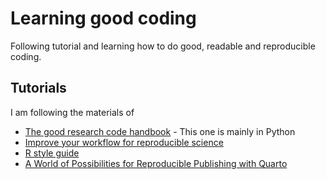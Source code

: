 # Learning good coding
Following tutorial and learning how to do good, readable and reproducible coding.

## Tutorials
I am following the materials of
- [The good research code handbook](https://goodresearch.dev/tidy) - This one is mainly in Python
- [Improve your workflow for reproducible science](https://mine-cr.com/talk/2021-improve-workflow-repro-science-oss/)
- [R style guide](http://adv-r.had.co.nz/Style.html)
- [A World of Possibilities for Reproducible Publishing with Quarto](https://mine-cetinkaya-rundel.github.io/quarto-world-of-possibilities-jsm24/)
